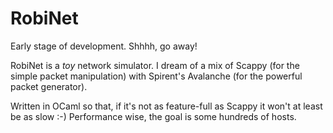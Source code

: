 RobiNet
=======

Early stage of development. Shhhh, go away!

RobiNet is a _toy_ network simulator. I dream of a mix of Scappy (for the simple
packet manipulation) with Spirent's Avalanche (for the powerful packet generator).

Written in OCaml so that, if it's not as feature-full as Scappy it won't at least
be as slow :-) Performance wise, the goal is some hundreds of hosts.

